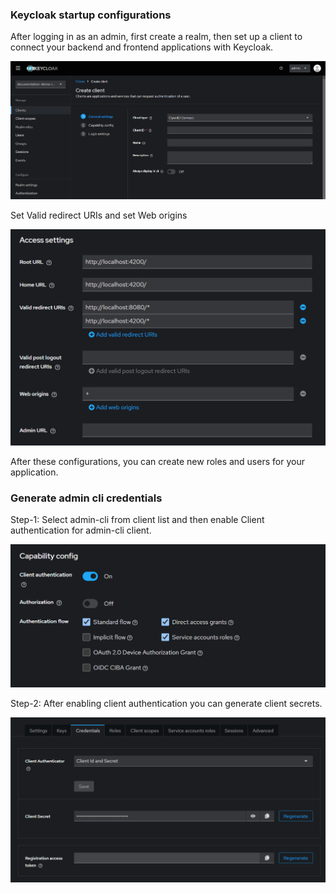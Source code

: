 ### Keycloak startup configurations

After logging in as an admin, first create a realm, then set up a client to connect your backend and frontend applications with Keycloak.

![alt text](images/create-client.png)

Set Valid redirect URIs and set Web origins

![alt text](images/access-config.png)

After these configurations, you can create new roles and users for your application.

### Generate admin cli credentials

Step-1: Select admin-cli from client list and then enable Client authentication for admin-cli client.

![alt text](images/client-authentication.png)

Step-2: After enabling client authentication you can generate client secrets.

![alt text](images/client-credentials.png)
